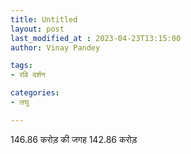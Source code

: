 ```yaml
---
title: Untitled
layout: post
last_modified_at : 2023-04-23T13:15:00
author: Vinay Pandey

tags:
- रवि दर्शन

categories:
- लघु

---
```


146.86 करोड़ की जगह
142.86 करोड़
